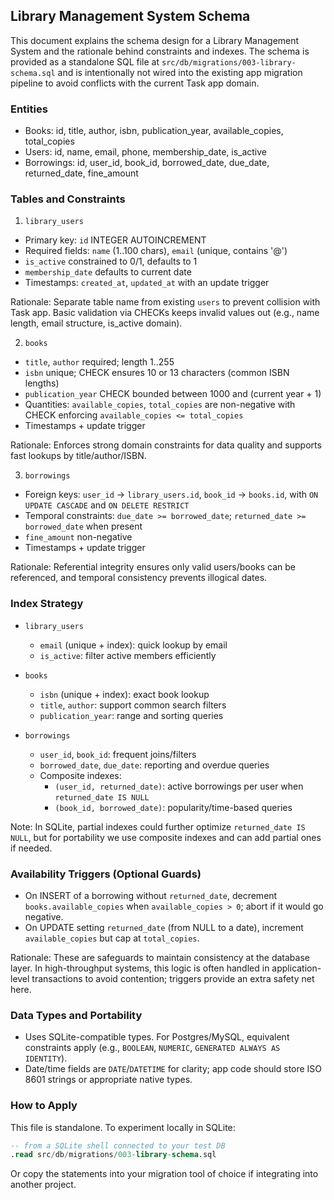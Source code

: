 ## Library Management System Schema

This document explains the schema design for a Library Management System and the rationale behind constraints and indexes. The schema is provided as a standalone SQL file at `src/db/migrations/003-library-schema.sql` and is intentionally not wired into the existing app migration pipeline to avoid conflicts with the current Task app domain.

### Entities

- Books: id, title, author, isbn, publication_year, available_copies, total_copies
- Users: id, name, email, phone, membership_date, is_active
- Borrowings: id, user_id, book_id, borrowed_date, due_date, returned_date, fine_amount

### Tables and Constraints

1) `library_users`
- Primary key: `id` INTEGER AUTOINCREMENT
- Required fields: `name` (1..100 chars), `email` (unique, contains '@')
- `is_active` constrained to 0/1, defaults to 1
- `membership_date` defaults to current date
- Timestamps: `created_at`, `updated_at` with an update trigger

Rationale: Separate table name from existing `users` to prevent collision with Task app. Basic validation via CHECKs keeps invalid values out (e.g., name length, email structure, is_active domain).

2) `books`
- `title`, `author` required; length 1..255
- `isbn` unique; CHECK ensures 10 or 13 characters (common ISBN lengths)
- `publication_year` CHECK bounded between 1000 and (current year + 1)
- Quantities: `available_copies`, `total_copies` are non-negative with CHECK enforcing `available_copies <= total_copies`
- Timestamps + update trigger

Rationale: Enforces strong domain constraints for data quality and supports fast lookups by title/author/ISBN.

3) `borrowings`
- Foreign keys: `user_id` -> `library_users.id`, `book_id` -> `books.id`, with `ON UPDATE CASCADE` and `ON DELETE RESTRICT`
- Temporal constraints: `due_date >= borrowed_date`; `returned_date >= borrowed_date` when present
- `fine_amount` non-negative
- Timestamps + update trigger

Rationale: Referential integrity ensures only valid users/books can be referenced, and temporal consistency prevents illogical dates.

### Index Strategy

- `library_users`
  - `email` (unique + index): quick lookup by email
  - `is_active`: filter active members efficiently

- `books`
  - `isbn` (unique + index): exact book lookup
  - `title`, `author`: support common search filters
  - `publication_year`: range and sorting queries

- `borrowings`
  - `user_id`, `book_id`: frequent joins/filters
  - `borrowed_date`, `due_date`: reporting and overdue queries
  - Composite indexes:
    - `(user_id, returned_date)`: active borrowings per user when `returned_date IS NULL`
    - `(book_id, borrowed_date)`: popularity/time-based queries

Note: In SQLite, partial indexes could further optimize `returned_date IS NULL`, but for portability we use composite indexes and can add partial ones if needed.

### Availability Triggers (Optional Guards)

- On INSERT of a borrowing without `returned_date`, decrement `books.available_copies` when `available_copies > 0`; abort if it would go negative.
- On UPDATE setting `returned_date` (from NULL to a date), increment `available_copies` but cap at `total_copies`.

Rationale: These are safeguards to maintain consistency at the database layer. In high-throughput systems, this logic is often handled in application-level transactions to avoid contention; triggers provide an extra safety net here.

### Data Types and Portability

- Uses SQLite-compatible types. For Postgres/MySQL, equivalent constraints apply (e.g., `BOOLEAN`, `NUMERIC`, `GENERATED ALWAYS AS IDENTITY`).
- Date/time fields are `DATE`/`DATETIME` for clarity; app code should store ISO 8601 strings or appropriate native types.

### How to Apply

This file is standalone. To experiment locally in SQLite:

```sql
-- from a SQLite shell connected to your test DB
.read src/db/migrations/003-library-schema.sql
```

Or copy the statements into your migration tool of choice if integrating into another project.

